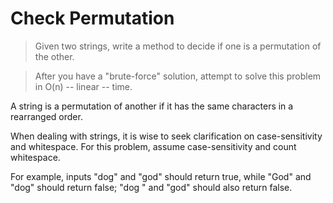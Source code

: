 # Check Permutation

> Given two strings, write a method to decide if one is a permutation of the other.

> After you have a "brute-force" solution, attempt to solve this problem in O(n) -- linear -- time.

A string is a permutation of another if it has the same characters in a rearranged order.

When dealing with strings, it is wise to seek clarification on case-sensitivity and whitespace. For this problem, assume case-sensitivity and count whitespace. 

For example, inputs "dog" and "god" should return true, while "God" and "dog" should return false; "dog " and "god" should also return false.





